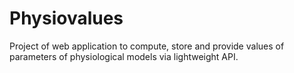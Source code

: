 Physiovalues
============

Project of web application to compute, store and provide values of parameters of physiological models via lightweight API. 
